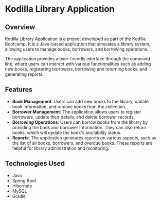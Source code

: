 # Kodilla Library Application

## Overview
Kodilla Library Application is a project developed as part of the Kodilla Bootcamp. It is a Java-based application that simulates a library system, allowing users to manage books, borrowers, and borrowing operations.

The application provides a user-friendly interface through the command line, where users can interact with various functionalities such as adding new books, registering borrowers, borrowing and returning books, and generating reports.

## Features
- **Book Management**: Users can add new books to the library, update book information, and remove books from the collection.
- **Borrower Management**: The application allows users to register borrowers, update their details, and delete borrower records.
- **Borrowing Operations**: Users can borrow books from the library by providing the book and borrower information. They can also return books, which will update the book's availability status.
- **Reports**: The application generates reports on various aspects, such as the list of all books, borrowers, and overdue books. These reports are helpful for library administration and monitoring.

## Technologies Used
- Java
- Spring Boot
- Hibernate
- MySQL
- Gradle
